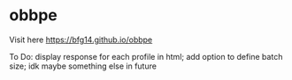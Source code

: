 # obbpe
Visit here https://bfg14.github.io/obbpe

To Do:
display response for each profile in html;
add option to define batch size;
idk maybe something else in future
